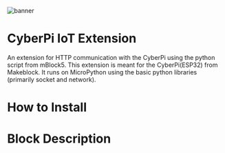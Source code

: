 ![banner](.images/extension_image)

# CyberPi IoT Extension

An extension for HTTP communication with the CyberPi using the python script from mBlock5.
This extension is meant for the CyberPi(ESP32) from Makeblock. It runs on MicroPython using
the basic python libraries (primarily socket and network).

# How to Install


# Block Description


